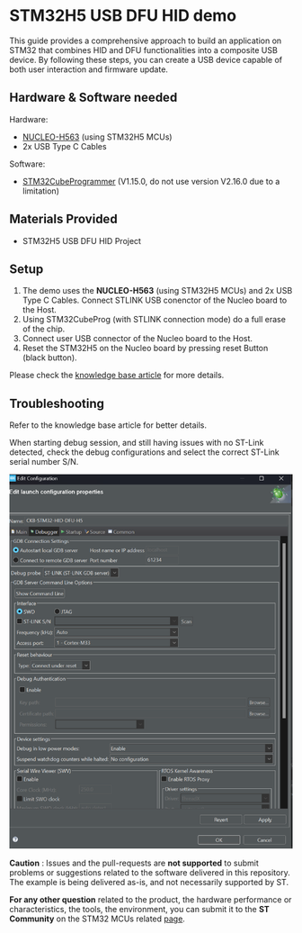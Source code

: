 # STM32H5 USB DFU HID demo
This guide provides a comprehensive approach to build an application on STM32 that combines HID and DFU functionalities into a composite USB device. By following these steps, you can create a USB device capable of both user interaction and firmware update.

## Hardware & Software needed

Hardware:
- [NUCLEO-H563](https://www.st.com/en/evaluation-tools/nucleo-h563zi.html) (using STM32H5 MCUs)
- 2x USB Type C Cables

Software:
- [STM32CubeProgrammer](https://www.st.com/en/development-tools/stm32cubeprog.html) (V1.15.0, do not use version V2.16.0 due to a limitation)

## Materials Provided

- STM32H5 USB DFU HID Project

## Setup

1) The demo uses the **NUCLEO-H563** (using STM32H5 MCUs) and 2x USB Type C Cables.
Connect STLINK USB conenctor of the Nucleo board to the Host.
2) Using STM32CubeProg (with STLINK connection mode) do a full erase of the chip.
3) Connect user USB connector of the Nucleo board to the Host.
4) Reset the STM32H5 on the Nucleo board by pressing reset Button (black button).

Please check the [knowledge base article](https://community.st.com/t5/stm32-mcus/how-to-implement-the-usb-device-composite-class-usb-dfu-hid/ta-p/759762) for more details.

## Troubleshooting
Refer to the knowledge base article for better details.

When starting debug session, and still having issues with no ST-Link detected, check the debug configurations and select the correct ST-Link serial number S/N.

![Alt text](images/image01.png)

**Caution** : Issues and the pull-requests are **not supported** to submit problems or suggestions related to the software delivered in this repository. The example is being delivered as-is, and not necessarily supported by ST.

**For any other question** related to the product, the hardware performance or characteristics, the tools, the environment, you can submit it to the **ST Community** on the STM32 MCUs related [page](https://community.st.com/s/topic/0TO0X000000BSqSWAW/stm32-mcus).
